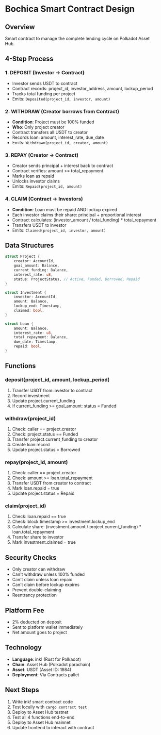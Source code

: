# Bochica Smart Contract Design

## Overview
Smart contract to manage the complete lending cycle on Polkadot Asset Hub.

## 4-Step Process

### 1. DEPOSIT (Investor → Contract)
- Investor sends USDT to contract
- Contract records: project_id, investor_address, amount, lockup_period
- Tracks total funding per project
- Emits: `Deposited(project_id, investor, amount)`

### 2. WITHDRAW (Creator borrows from Contract)
- **Condition**: Project must be 100% funded
- **Who**: Only project creator
- Contract transfers all USDT to creator
- Records loan: amount, interest_rate, due_date
- Emits: `Withdrawn(project_id, creator, amount)`

### 3. REPAY (Creator → Contract)
- Creator sends principal + interest back to contract
- Contract verifies: amount >= total_repayment
- Marks loan as repaid
- Unlocks investor claims
- Emits: `Repaid(project_id, amount)`

### 4. CLAIM (Contract → Investors)
- **Condition**: Loan must be repaid AND lockup expired
- Each investor claims their share: principal + proportional interest
- Contract calculates: (investor_amount / total_funding) * total_repayment
- Transfers USDT to investor
- Emits: `Claimed(project_id, investor, amount)`

## Data Structures

```rust
struct Project {
    creator: AccountId,
    goal_amount: Balance,
    current_funding: Balance,
    interest_rate: u8,
    status: ProjectStatus, // Active, Funded, Borrowed, Repaid
}

struct Investment {
    investor: AccountId,
    amount: Balance,
    lockup_end: Timestamp,
    claimed: bool,
}

struct Loan {
    amount: Balance,
    interest_rate: u8,
    total_repayment: Balance,
    due_date: Timestamp,
    repaid: bool,
}
```

## Functions

### deposit(project_id, amount, lockup_period)
1. Transfer USDT from investor to contract
2. Record investment
3. Update project.current_funding
4. If current_funding >= goal_amount: status = Funded

### withdraw(project_id)
1. Check: caller == project.creator
2. Check: project.status == Funded
3. Transfer project.current_funding to creator
4. Create loan record
5. Update project.status = Borrowed

### repay(project_id, amount)
1. Check: caller == project.creator
2. Check: amount >= loan.total_repayment
3. Transfer USDT from creator to contract
4. Mark loan.repaid = true
5. Update project.status = Repaid

### claim(project_id)
1. Check: loan.repaid == true
2. Check: block.timestamp >= investment.lockup_end
3. Calculate share: (investment.amount / project.current_funding) * loan.total_repayment
4. Transfer share to investor
5. Mark investment.claimed = true

## Security Checks
- Only creator can withdraw
- Can't withdraw unless 100% funded
- Can't claim unless loan repaid
- Can't claim before lockup expires
- Prevent double-claiming
- Reentrancy protection

## Platform Fee
- 2% deducted on deposit
- Sent to platform wallet immediately
- Net amount goes to project

## Technology
- **Language**: ink! (Rust for Polkadot)
- **Chain**: Asset Hub (Polkadot parachain)
- **Asset**: USDT (Asset ID: 1984)
- **Deployment**: Via Contracts pallet

## Next Steps
1. Write ink! smart contract code
2. Test locally with `cargo contract test`
3. Deploy to Asset Hub testnet
4. Test all 4 functions end-to-end
5. Deploy to Asset Hub mainnet
6. Update frontend to interact with contract
